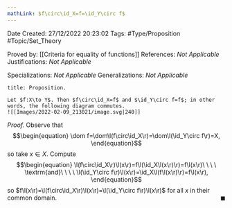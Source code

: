 ```yaml
---
mathLink: $f\circ\id_X=f=\id_Y\circ f$
---
```


<div class="topSpace"></div>

Date Created: 27/12/2022 20:23:02
Tags: #Type/Proposition #Topic/Set_Theory

Proved by: [[Criteria for equality of functions]]
References: <i>Not Applicable</i>
Justifications: <i>Not Applicable</i>

Specializations: <i>Not Applicable</i>
Generalizations: <i>Not Applicable</i>

``` ad-Proposition
title: Proposition.

Let $f:X\to Y$. Then $f\circ\id_X=f$ and $\id_Y\circ f=f$; in other words, the following diagram commutes.
![[Images/2022-02-09_213021/image.svg|240]]

```

<i>Proof.</i> Observe that
$$\begin{equation}
    \dom f=\dom\l(f\circ\id_X\r)=\dom\l(\id_Y\circ f\r)=X,
\end{equation}$$
so take $x\in X$. Compute
$$\begin{equation}
    \l(f\circ\id_X\r)\l(x\r)=f\l(\id_X\l(x\r)\r)=f\l(x\r)\ \ \ \ \textrm{and}\ \ \ \ \l(\id_Y\circ f\r)\l(x\r)=\id_X\l(f\l(x\r)\r)=f\l(x\r),
\end{equation}$$
so $f\l(x\r)=\l(f\circ\id_X\r)\l(x\r)=\l(\id_Y\circ f\r)\l(x\r)$ for all $x$ in their common domain.<span style="float:right;">$\blacksquare$</span>
